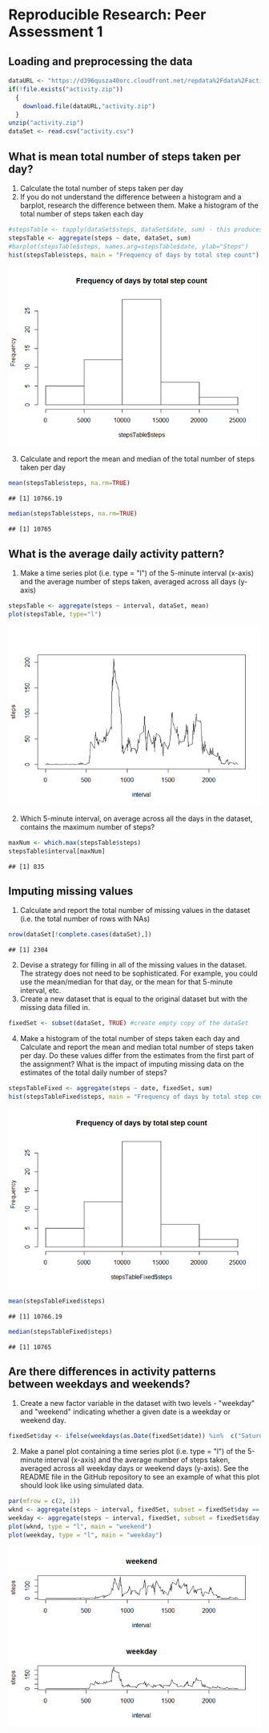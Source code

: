 # Reproducible Research: Peer Assessment 1


## Loading and preprocessing the data


```r
dataURL <- "https://d396qusza40orc.cloudfront.net/repdata%2Fdata%2Factivity.zip"
if(!file.exists("activity.zip")) 
  {
    download.file(dataURL,"activity.zip")
  }
unzip("activity.zip")
dataSet <- read.csv("activity.csv")
```

## What is mean total number of steps taken per day?

1. Calculate the total number of steps taken per day
2. If you do not understand the difference between a histogram and a barplot, research the difference between them. Make a histogram of the total number of steps taken each day


```r
#stepsTable <- tapply(dataSet$steps, dataSet$date, sum) - this produces dates with 0 steps
stepsTable <- aggregate(steps ~ date, dataSet, sum)
#barplot(stepsTable$steps, names.arg=stepsTable$date, ylab="Steps")
hist(stepsTable$steps, main = "Frequency of days by total step count")
```

![](PA1_template_files/figure-html/unnamed-chunk-2-1.png)<!-- -->

3. Calculate and report the mean and median of the total number of steps taken per day

```r
mean(stepsTable$steps, na.rm=TRUE)
```

```
## [1] 10766.19
```

```r
median(stepsTable$steps, na.rm=TRUE)
```

```
## [1] 10765
```

## What is the average daily activity pattern?

1. Make a time series plot (i.e. type = "l") of the 5-minute interval (x-axis) and the average number of steps taken, averaged across all days (y-axis)


```r
stepsTable <- aggregate(steps ~ interval, dataSet, mean)
plot(stepsTable, type="l")
```

![](PA1_template_files/figure-html/unnamed-chunk-4-1.png)<!-- -->

2. Which 5-minute interval, on average across all the days in the dataset, contains the maximum number of steps?


```r
maxNum <- which.max(stepsTable$steps)
stepsTable$interval[maxNum]
```

```
## [1] 835
```

## Imputing missing values
1. Calculate and report the total number of missing values in the dataset (i.e. the total number of rows with NAs)


```r
nrow(dataSet[!complete.cases(dataSet),])
```

```
## [1] 2304
```

2. Devise a strategy for filling in all of the missing values in the dataset. The strategy does not need to be sophisticated. For example, you could use the mean/median for that day, or the mean for that 5-minute interval, etc.
3. Create a new dataset that is equal to the original dataset but with the missing data filled in.


```r
fixedSet <- subset(dataSet, TRUE) #create empty copy of the dataSet
```

4. Make a histogram of the total number of steps taken each day and Calculate and report the mean and median total number of steps taken per day. Do these values differ from the estimates from the first part of the assignment? What is the impact of imputing missing data on the estimates of the total daily number of steps?


```r
stepsTableFixed <- aggregate(steps ~ date, fixedSet, sum)
hist(stepsTableFixed$steps, main = "Frequency of days by total step count")
```

![](PA1_template_files/figure-html/unnamed-chunk-8-1.png)<!-- -->

```r
mean(stepsTableFixed$steps)
```

```
## [1] 10766.19
```

```r
median(stepsTableFixed$steps)
```

```
## [1] 10765
```

## Are there differences in activity patterns between weekdays and weekends?

1. Create a new factor variable in the dataset with two levels - "weekday" and "weekend" indicating whether a given date is a weekday or weekend day.


```r
fixedSet$day <- ifelse(weekdays(as.Date(fixedSet$date)) %in%  c("Saturday","Sunday") ,"weekend","weekday")
```

2. Make a panel plot containing a time series plot (i.e. type = "l") of the 5-minute interval (x-axis) and the average number of steps taken, averaged across all weekday days or weekend days (y-axis). See the README file in the GitHub repository to see an example of what this plot should look like using simulated data.



```r
par(mfrow = c(2, 1))
wknd <- aggregate(steps ~ interval, fixedSet, subset = fixedSet$day == "weekend", mean)
weekday <- aggregate(steps ~ interval, fixedSet, subset = fixedSet$day == "weekday", mean)
plot(wknd, type = "l", main = "weekend")
plot(weekday, type = "l", main = "weekday")
```

![](PA1_template_files/figure-html/unnamed-chunk-10-1.png)<!-- -->
